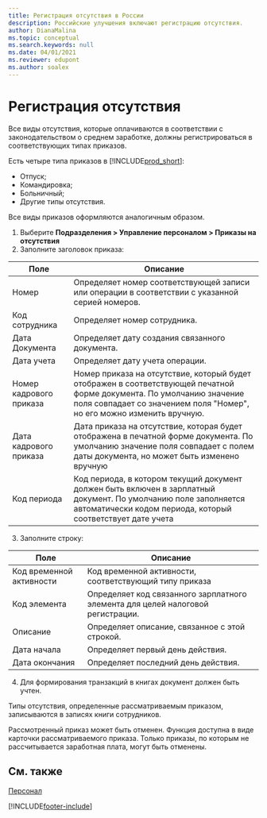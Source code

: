 ```yaml
---
title: Регистрация отсутствия в России
description: Российские улучшения включают регистрацию отсутствия.
author: DianaMalina
ms.topic: conceptual
ms.search.keywords: null
ms.date: 04/01/2021
ms.reviewer: edupont
ms.author: soalex
---
```


# <a name="absence-registration" />Регистрация отсутствия

Все виды отсутствия, которые оплачиваются в соответствии с законодательством о среднем заработке, должны регистрироваться в соответствующих типах приказов. 

Есть четыре типа приказов в [!INCLUDE[prod_short](../../includes/prod_short.md)]:

- Отпуск; 
- Командировка; 
- Больничный; 
- Другие типы отсутствия. 

Все виды приказов оформляются аналогичным образом. 

1. Выберите **Подразделения > Управление персоналом > Приказы на отсутствия** 
2. Заполните заголовок приказа:

| Поле         | Описание                                                  |
| ------------- | ------------------------------------------------------------ |
| Номер           | Определяет номер соответствующей записи или операции в соответствии с указанной серией номеров. |
| Код сотрудника  | Определяет номер сотрудника.               |
| Дата Документа | Определяет дату создания связанного документа.    |
| Дата учета  | Определяет дату учета операции.                          |
| Номер кадрового приказа  | Номер приказа на отсутствие, который будет отображен в соответствующей печатной форме документа. По умолчанию значение поля совпадает со значением поля "Номер", но его можно изменить вручную. |
| Дата кадрового приказа | Дата приказа на отсутствие, которая будет отображена в печатной форме документа. По умолчанию значение поля совпадает с полем даты документа, но может быть изменено вручную |
| Код периода   | Код периода, в котором текущий документ должен быть включен в зарплатный документ. По умолчанию поле заполняется автоматически кодом периода, который соответствует дате учета |

3. Заполните строку:

| Поле              | Описание                                                  |
| ------------------ | ------------------------------------------------------------ |
| Код временной активности | Код временной активности, соответствующий типу приказа   |
| Код элемента       | Определяет код связанного зарплатного элемента для целей налоговой регистрации. |
| Описание        | Определяет описание, связанное с этой строкой.         |
| Дата начала         | Определяет первый день действия.         |
| Дата окончания           | Определяет последний день действия.          |

4. Для формирования транзакций в книгах документ должен быть учтен. 

Типы отсутствия, определенные рассматриваемым приказом, записываются в записях книги сотрудников. 

Рассмотренный приказ может быть отменен. Функция доступна в виде карточки рассматриваемого приказа. Только приказы, по которым не рассчитывается заработная плата, могут быть отменены.

## <a name="see-also" />См. также

[Персонал](Human-Resources.md)


[!INCLUDE[footer-include](../../includes/footer-banner.md)]
